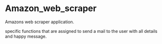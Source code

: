 # Amazon_web_scraper
Amazons web scraper application.

specific functions that are assigned to send a mail to the user with all details and happy message.

